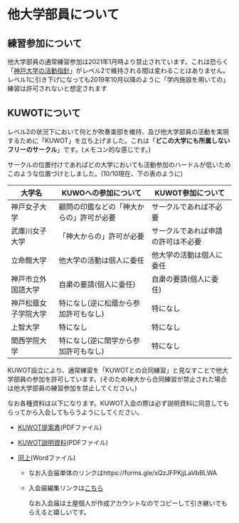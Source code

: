 # 他大学部員について

## 練習参加について

他大学部員の通常練習参加は2021年1月時より禁止されています。これは恐らく「[神戸大学の活動指針](https://www.kobe-u.ac.jp/NEWS/info/2020_01_29_01.html)」がレベル2で維持される間は変わることはありません。レベル1に引き下げになっても2019年10月以降のように「学内施設を用いての」練習は許可されないと想定されます

## KUWOTについて

レベル2の状況下において何とか吹奏楽部を維持、及び他大学部員の活動を実現するために「KUWOT」を立ち上げました。これは「**どこの大学にも所属しないフリーのサークル**」です。(メモコン的な感じです。)

サークルの位置付けであればどの大学においても活動参加のハードルが低いためこのような位置づけとしました。(10/10現在、下の表のように)

| 大学名               | KUWOへの参加について                     | KUWOT参加について                  |
| -------------------- | ---------------------------------------- | ---------------------------------- |
| 神戸女子大学         | 顧問の印鑑などの「神大からの」許可が必要 | サークルであれば不必要             |
| 武庫川女子大学       | 「神大からの」許可が必要                 | サークルであれば申請の許可は不必要 |
| 立命館大学           | 他大学の活動は個人に委任                 | 他大学の活動は個人に委任           |
| 神戸市立外国語大学   | 自粛の要請(個人に委任)                   | 自粛の要請(個人に委任)             |
| 神戸松蔭女子学院大学 | 特になし(逆に松蔭から参加許可もなし)     | 特になし                           |
| 上智大学             | 特になし                                 | 特になし                           |
| 関西学院大学         | 特になし(逆に関学から参加許可もなし)     | 特になし                           |

KUWOT設立により、通常練習を「KUWOTとの合同練習」と見なすことで他大学部員の参加を許可しています。(そのため神大から合同練習が禁止された場合は他大学部員の練習参加を禁止してください。)

なお各種資料は以下になります。KUWOT入会の際は必ず説明資料に同意してもらってから入会してもらうようにしてください。

- [KUWOT提案書](https://kuwo-git.github.io/covid.github.io/%E4%BB%96%E5%A4%A7%E5%AD%A6%E9%83%A8%E5%93%A1%E7%94%A8%E4%BB%BB%E6%84%8F%E5%9B%A3%E4%BD%93%E3%81%AE%E8%A8%AD%E7%AB%8B%E3%81%AB%E3%81%A4%E3%81%84%E3%81%A6.pdf)(PDFファイル)

- [KUWOT説明資料](https://kuwo-git.github.io/covid.github.io/KUWOT%E8%AA%AC%E6%98%8E%E8%B3%87%E6%96%99(ver.2).pdf)(PDFファイル)

- [同上](https://view.officeapps.live.com/op/view.aspx?src=https%3A%2F%2Fkuwo-git.github.io%2Fcovid.github.io%2FKUWOT%25E8%25AA%25AC%25E6%2598%258E%25E8%25B3%2587%25E6%2596%2599(ver.2).docx&wdOrigin=BROWSELINK)(Wordファイル)

  - なお入会届単体のリンクはhttps://forms.gle/xQzJFPKjjLaVbBLWA

  - 入会届編集リンクは[こちら](https://docs.google.com/forms/d/1ZaSDEPLJWGHxvdwzlDtdHX3kyXlr1TGOVahYvDUzCa8/edit?usp=sharing)

    なお入会届は土屋個人が作成アカウントなのでコピーして引き継いでもらえると嬉しいです。